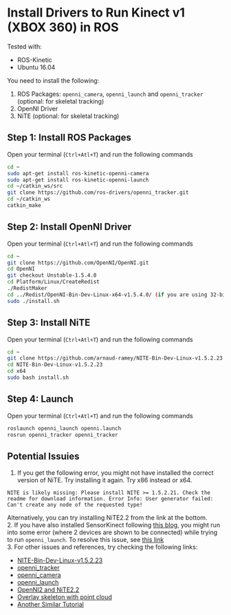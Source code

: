# Install Drivers to Run Kinect v1 (XBOX 360) in ROS
Tested with:
* ROS-Kinetic
* Ubuntu 16.04
 
You need to install the following:
1. ROS Packages: `openni_camera`, `openni_launch` and `openni_tracker` (optional: for skeletal tracking)
2. OpenNI Driver
3. NiTE (optional: for skeletal tracking)

## Step 1: Install ROS Packages
Open your terminal (`Ctrl+Atl+T`) and run the following commands
```bash
cd ~
sudo apt-get install ros-kinetic-openni-camera
sudo apt-get install ros-kinetic-openni-launch
cd ~/catkin_ws/src
git clone https://github.com/ros-drivers/openni_tracker.git
cd ~/catkin_ws
catkin_make
```
## Step 2: Install OpenNI Driver
Open your terminal (`Ctrl+Atl+T`) and run the following commands
```bash
cd ~
git clone https://github.com/OpenNI/OpenNI.git
cd OpenNI
git checkout Unstable-1.5.4.0
cd Platform/Linux/CreateRedist
./RedistMaker
cd ../Redist/OpenNI-Bin-Dev-Linux-x64-v1.5.4.0/ (if you are using 32-bit Linux, replace the 64 with 86)
sudo ./install.sh
```

## Step 3: Install NiTE
Open your terminal (`Ctrl+Atl+T`) and run the following commands
```bash
cd ~
git clone https://github.com/arnaud-ramey/NITE-Bin-Dev-Linux-v1.5.2.23.git
cd NITE-Bin-Dev-Linux-v1.5.2.23
cd x64
sudo bash install.sh
```

## Step 4: Launch
Open your terminal (`Ctrl+Atl+T`) and run the following commands
```bash
roslaunch openni_launch openni.launch
rosrun openni_tracker openni_tracker
```

## Potential Issuies
1. If you get the following error, you might not have installed the correct version of NiTE. Try installing it again. Try x86 instead or x64.
```
NITE is likely missing: Please install NITE >= 1.5.2.21. Check the readme for download information. Error Info: User generator failed: Can't create any node of the requested type!
```
Alternatively, you can try installing NiTE2.2 from the link at the bottom.  
2. If you have also installed SensorKinect following [this blog](https://www.20papercups.net/programming/kinect-on-ubuntu-with-openni/), you might run into some error (where 2 devices are shown to be connected) while trying to run `openni_launch`. To resolve this issue, see [this link](https://github.com/PrimeSense/Sensor/issues/13)  
3. For other issues and references, try checking the following links:  
* [NITE-Bin-Dev-Linux-v1.5.2.23](https://github.com/arnaud-ramey/NITE-Bin-Dev-Linux-v1.5.2.23)  
* [openni_tracker](http://wiki.ros.org/openni_tracker)  
* [openni_camera](http://wiki.ros.org/openni_camera)  
* [openni_launch](http://wiki.ros.org/openni_launch)  
* [OpenNI2 and NiTE2.2](https://github.com/roboticslab-uc3m/installation-guides/blob/master/install-openni-nite.md)  
* [Overlay skeleton with point cloud](https://github.com/jstnhuang/cse481c_tutorials/wiki/How-to-run-openni_tracker) 
* [Another Similar Tutorial](https://github.com/daniel-s-ingram/uarm_kinect) 
